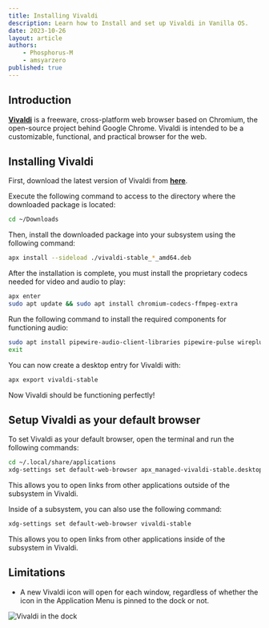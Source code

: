 ```yaml
---
title: Installing Vivaldi
description: Learn how to Install and set up Vivaldi in Vanilla OS. 
date: 2023-10-26
layout: article
authors: 
    - Phosphorus-M
    - amsyarzero
published: true
---
```


## Introduction

[**Vivaldi**](https://vivaldi.com) is a freeware, cross-platform web browser based on Chromium, the open-source project behind Google Chrome. Vivaldi is intended to be a customizable, functional, and practical browser for the web.

## Installing Vivaldi

First, download the latest version of Vivaldi from [**here**](https://vivaldi.com/download/).

Execute the following command to access to the directory where the downloaded package is located:

```bash
cd ~/Downloads
```

Then, install the downloaded package into your subsystem using the following command:

```bash
apx install --sideload ./vivaldi-stable_*_amd64.deb
```

After the installation is complete, you must install the proprietary codecs needed for video and audio to play:

```bash
apx enter
sudo apt update && sudo apt install chromium-codecs-ffmpeg-extra
```

Run the following command to install the required components for functioning audio:

```bash
sudo apt install pipewire-audio-client-libraries pipewire-pulse wireplumber
exit
```

You can now create a desktop entry for Vivaldi with:

```bash
apx export vivaldi-stable
```

Now Vivaldi should be functioning perfectly!

## Setup Vivaldi as your default browser

To set Vivaldi as your default browser, open the terminal and run the following commands:

```bash
cd ~/.local/share/applications
xdg-settings set default-web-browser apx_managed-vivaldi-stable.desktop
```

This allows you to open links from other applications outside of the subsystem in Vivaldi.

Inside of a subsystem, you can also use the following command:

```bash
xdg-settings set default-web-browser vivaldi-stable
```

This allows you to open links from other applications inside of the subsystem in Vivaldi.

## Limitations

- A new Vivaldi icon will open for each window, regardless of whether the icon in the Application Menu is pinned to the dock or not.

![Vivaldi in the dock](https://raw.githubusercontent.com/Vanilla-OS/handbook/main/assets/uploads/Miscellaneous/vivaldi-dock.webp)
